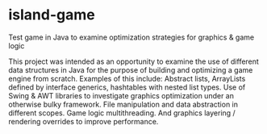 # island-game
Test game in Java to examine optimization strategies for graphics &amp; game logic

This project was intended as an opportunity to examine the use of different data structures in Java for the purpose of building and optimizing a game engine from scratch.
Examples of this include:
    Abstract lists, ArrayLists defined by interface generics, hashtables with nested list types.
    Use of Swing & AWT libraries to investigate graphics optimization under an otherwise bulky framework.
    File manipulation and data abstraction in different scopes.
    Game logic multithreading.
    And graphics layering / rendering overrides to improve performance.

